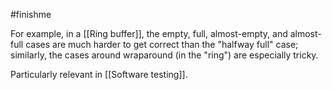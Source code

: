 #finishme 

For example, in a [[Ring buffer]], the empty, full, almost-empty, and almost-full cases are much harder to get correct than the "halfway full" case; similarly, the cases around wraparound (in the "ring") are especially tricky.

Particularly relevant in [[Software testing]].